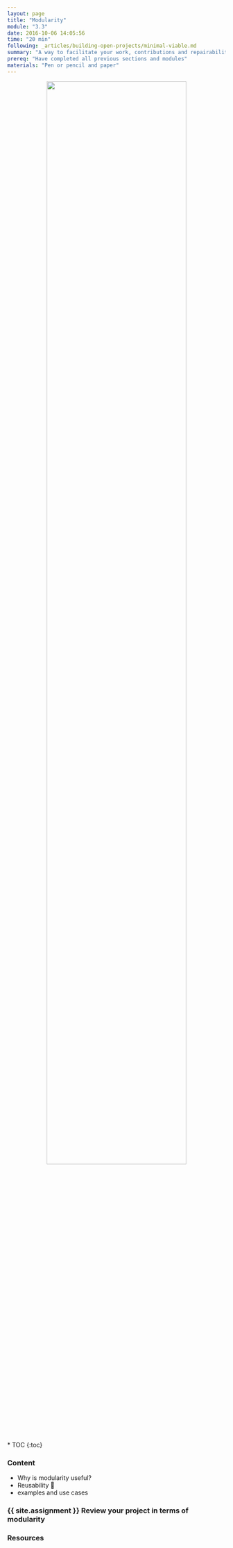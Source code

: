 ```yaml
---
layout: page
title: "Modularity"
module: "3.3"
date: 2016-10-06 14:05:56
time: "20 min"
following: _articles/building-open-projects/minimal-viable.md
summary: "A way to facilitate your work, contributions and repairability"
prereq: "Have completed all previous sections and modules"
materials: "Pen or pencil and paper"
---
```

<p align="center">
<img src="https://raw.githubusercontent.com/ohwmakers/OHM-curriculum/gh-pages/img/work_in_progress_banner.svg" width="80%"/>
</p>
* TOC
{:toc}

### Content

- Why is modularity useful? 
- Reusability :rocket:
- examples and use cases

### {{ site.assignment }} Review your project in terms of modularity

### Resources
